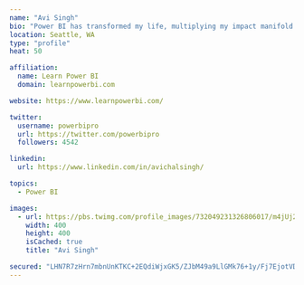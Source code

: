 ```yaml
---
name: "Avi Singh"
bio: "Power BI has transformed my life, multiplying my impact manifold. Now I am on a mission to spread the word and share the knowledge"
location: Seattle, WA
type: "profile"
heat: 50

affiliation:
  name: Learn Power BI
  domain: learnpowerbi.com

website: https://www.learnpowerbi.com/

twitter:
  username: powerbipro
  url: https://twitter.com/powerbipro
  followers: 4542

linkedin:
  url: https://www.linkedin.com/in/avichalsingh/

topics:
  - Power BI

images:
  - url: https://pbs.twimg.com/profile_images/732049231326806017/m4jUj2Lu_400x400.jpg
    width: 400
    height: 400
    isCached: true
    title: "Avi Singh"

secured: "LHN7R7zHrn7mbnUnKTKC+2EQdiWjxGK5/ZJbM49a9LlGMk76+1y/Fj7EjotVDC3rv62RfRE/gls1HgxYao2/tMyICQs4qvSgVu+dKzqCtIxviItLErjAXvI6Gq7kzL/q2I1J9tH9Kzv/nF1RtAYAl4yOJXi1Z9/n3jjFmjdh0IggU0aLRBga0a8D4zWq2jNbqNN35oewGeTZHSyJ+Y2l1BxFbyTSTC3PVGKffSPnyVk+wh+hK3AkV5hUKk/djBpqU41lBle+36FSpq/mOnkKI6mmOUEbYrhKNNsWWtjY2958kAMkIgxq93XS/eppu449fILC8aGZDrfHypCff1n9JFIzFa3Yhg1zRx6DibbVWW+k4MaMARvvG7QhiCsoxXsxBaketXbqJI2vOx4TuHPNU9KPO4BWE0dOHLUWke972B0=;yucr7OljWq4KALOYtuMHqg=="
---
```


